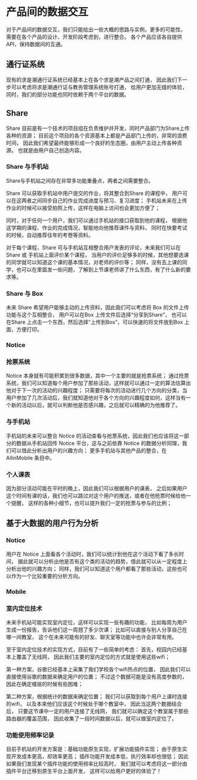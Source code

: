 # 产品间的数据交互
对于产品间的数据交互，我们只能给出一些大概的思路与实例，更多的可能性，
需要在各个产品的设计、开发阶段考虑到，进行整合。
各个产品应该各自提供API，保持数据间的互通。

## 通行证系统
现有的求是潮通行证系统已经基本上在各个求是潮产品之间打通，
因此我们下一步可以考虑将求是潮通行证与教务管理系统账号打通，
给用户更加无缝的体验，
同时，我们的部分功能也同时依赖于两个平台的数据。

## Share
Share 目前是有一个技术的项目组在负责维护并开发，同时产品部门为Share上传各种的资源；
目前这个项目的各个资源基本上都是产品部门上传的，非常的浪费时间，
因此我们希望最终能够形成一个良好的生态圈，由用户主动上传各种资源。
也就是由用户自己创造内容。

### Share 与手机站
Share与手机站之间存在非常多功能重叠点，两者之间需要整合。

Share 可以获取手机站中用户提交的作业，将其整合到Share 的课程中，
用户可以在这两者之间同步自己的作业完成进度与预习、复习进度；
手机站未来在上传作业的时候可以接受拍照上传，这样在电脑上访问也会更加方便了；

同时，对于任何一个用户，我们可以通过手机站的接口获取到他的课程，
根据他这学期的课程、作业的完成情况，智能地向他推荐课件与资料，
同时在快要考试的时候，自动推荐往年的考卷等资料。

对于每个课程，Share 可与手机站互相整合用户发表的评论，未来我们可以在Share 或 手机站上面评价某个课程，
当用户的评价足够多的时候，其他想要选课的同学就可以知道这个课的基本情况，对老师的评价等；
同样，没有去上课的同学，也可以在里面发一些问题，了解到上节课老师讲了什么东西，有了什么新的要求等。

### Share 与 Box
未来 Share 希望用户能够主动的上传资料，因此我们可以考虑将 Box 的文件上传功能与这个互相整合，
用户可以在Box 上传文件后选择“分享到Share”，
也可以在Share 上点击一个东西，然后选择“上传到Box”，可以快速的将文件放到Box 上面，方便打印。

### Notice

### 抢票系统
Notice 本身就有可能积累到很多数据，其中一个主要的就是抢票系统；
通过抢票系统，我们可以知道每个用户参加了那些活动，这样就可以通过一定的算法估算出他对于下一次的活动的兴趣程度；
只需要将每次的活动进行几个方向的分类，当用户参加了几次活动后，我们就知道他对于各个方向的兴趣程度如何，这样当有一个新的活动以后，就可以判断他是否感兴趣，之后就可以精确的为他推荐了。

### 与手机站
手机站的未来可以整合 Notice 的活动查看与抢票系统，因此我们也应该将这一部分的数据从手机站回传 Notice 平台，这与之前依靠 Notice 的数据分析同理，我们可以借此分析出用户的兴趣方向；
更多手机站与其他产品的整合，在 AllinMobile 条目中。

### 个人课表
因为部分活动可能在平时的晚上，因此我们可以根据用户的课表，
之后如果用户这个时间有课的话，我们也可以跳过对这个用户的推送，或者在他抢票时候给他一个提醒，
这样的各种小细节，也可以提升我们一定的抢票与参与的比例；



## 基于大数据的用户行为分析

### Notice
用户在 Notice 上面看各个活动时，我们可以统计到他在这个活动下看了多长时间，
据此就可以分析出他是否有这个类的活动的趋势，借此就可以从一定程度上分析出他的兴趣方向；
同样，我们可以知道这个用户都看了那些活动，这些也可以作为一个比较重要的分析方向。

### Mobile

### 室内定位技术
未来手机站可能实现室内定位，这样可以实现一些有趣的功能，
比如每周为用户生成一份报告，告诉他们这一周翘了多少次课；
比如可以直接与别人分享自己在哪一间教室，
这个在未来可能有的好友、聊天室等功能中也许会非常有用。

至于室内定位技术的实现方式，目前有了一些简单的考虑：
首先，校园内已经基本上覆盖了无线网，
因此我们主要的室内定位的方式就是使用这些wifi；

第一种方案，谷歌已经基本上采集了我们学校各个wifi热点的位置，
因此我们可以直接使用谷歌的数据来确定用户的位置；
不过这个数据可能是没有高度参数的，因此在确定楼层的时候有些困难；

第二种方案，根据统计的数据来确定位置；
我们可以获取到每个用户上课时连接的wifi，
以及本来他们应该这个时候处于哪个教室中，
因此当这两个数据结合后，
只要这节课中一定的用户连接了无线网，
我们就可以确定这个教室属于那些路由器的覆盖范围，
因此收集了一段时间数据以后，就可以做室内定位了。

### 功能使用频率记录
目前手机站的开发方案是：基础功能原生实现，扩展功能插件实现；
由于原生实现开发成本更高，却效率更高；
插件功能开发成本低，执行效率却也很低；
因此如果我们发现某个插件功能的使用频率比较高时，
我们就可以考虑将这一部分由插件平台迁移到原生平台上面开发，
这样可以给用户更好的体验了！
